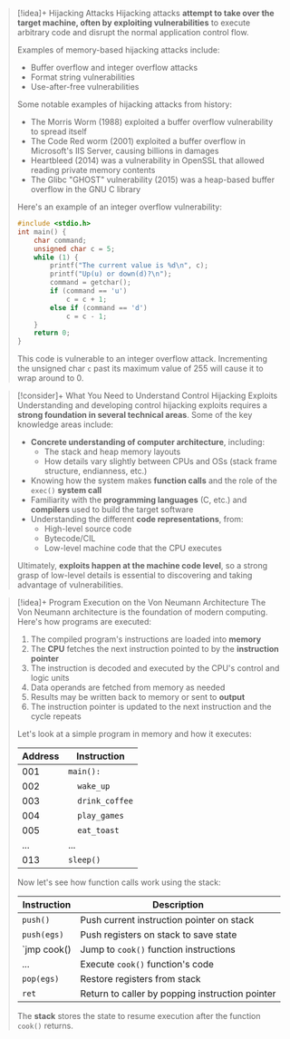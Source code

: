 
> [!idea]+ Hijacking Attacks
> Hijacking attacks **attempt to take over the target machine, often by exploiting vulnerabilities** to execute arbitrary code and disrupt the normal application control flow.
>
> Examples of memory-based hijacking attacks include:
> - Buffer overflow and integer overflow attacks
> - Format string vulnerabilities 
> - Use-after-free vulnerabilities
>
> Some notable examples of hijacking attacks from history:
> - The Morris Worm (1988) exploited a buffer overflow vulnerability to spread itself
> - The Code Red worm (2001) exploited a buffer overflow in Microsoft's IIS Server, causing billions in damages
> - Heartbleed (2014) was a vulnerability in OpenSSL that allowed reading private memory contents
> - The Glibc "GHOST" vulnerability (2015) was a heap-based buffer overflow in the GNU C library
>  
> Here's an example of an integer overflow vulnerability:
>
> ```c
> #include <stdio.h>
> int main() {
>     char command;
>     unsigned char c = 5;
>     while (1) {
>         printf("The current value is %d\n", c);
>         printf("Up(u) or down(d)?\n");
>         command = getchar();
>         if (command == 'u')
>             c = c + 1;
>         else if (command == 'd') 
>             c = c - 1;
>     }
>     return 0;
> }
> ```
>
> This code is vulnerable to an integer overflow attack. Incrementing the unsigned char `c` past its maximum value of 255 will cause it to wrap around to 0.

> [!consider]+ What You Need to Understand Control Hijacking Exploits
> Understanding and developing control hijacking exploits requires a **strong foundation in several technical areas**. Some of the key knowledge areas include:
>
> - **Concrete understanding of computer architecture**, including:
>   - The stack and heap memory layouts 
>   - How details vary slightly between CPUs and OSs (stack frame structure, endianness, etc.)
> - Knowing how the system makes **function calls** and the role of the `exec()` **system call**
> - Familiarity with the **programming languages** (C, etc.) and **compilers** used to build the target software
> - Understanding the different **code representations**, from:
>   - High-level source code
>   - Bytecode/CIL
>   - Low-level machine code that the CPU executes 
>
> Ultimately, **exploits happen at the machine code level**, so a strong grasp of low-level details is essential to discovering and taking advantage of vulnerabilities.


> [!idea]+ Program Execution on the Von Neumann Architecture
> The Von Neumann architecture is the foundation of modern computing. Here's how programs are executed:
> 
> 1. The compiled program's instructions are loaded into **memory**
> 2. The **CPU** fetches the next instruction pointed to by the **instruction pointer**
> 3. The instruction is decoded and executed by the CPU's control and logic units
> 4. Data operands are fetched from memory as needed
> 5. Results may be written back to memory or sent to **output**
> 6. The instruction pointer is updated to the next instruction and the cycle repeats
>
> Let's look at a simple program in memory and how it executes:
>
> | Address | Instruction |
> |---------|-------------|
> | 001     | `main():`   |
> | 002     | `  wake_up` |
> | 003     | `  drink_coffee` |
> | 004     | `  play_games` |
> | 005     | `  eat_toast` |
> | ...     | ...         |
> | 013     | `sleep()`   |
>
> Now let's see how function calls work using the stack:
>
> | Instruction | Description |
> |-------------|-------------|
> | `push()`    | Push current instruction pointer on stack |
> | `push(egs)` | Push registers on stack to save state |
> | `jmp cook() | Jump to `cook()` function instructions |
> | ...         | Execute `cook()` function's code         | 
> | `pop(egs)`  | Restore registers from stack |
> | `ret`       | Return to caller by popping instruction pointer |
>
> The **stack** stores the state to resume execution after the function `cook()` returns.

